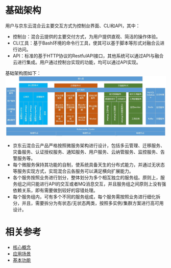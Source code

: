 # 基础架构
   用户与京东云混合云主要交互方式为控制台界面、CLI和API，其中：
 - 控制台：混合云提供的主要交付方式，为用户提供直观、简洁的操作体验。
 - CLI工具：基于Bash环境的命令行工具，使其可以基于脚本等形式对融合云进行访问。
 - API：标准的基于HTTP协议的RestfulAPI接口，其他系统可以通过API与融合云进行集成。用户通过控制台实现的功能，均可以通过API实现。
 
 基础架构图如下：
![创建实例](../../../../image/JD-Cloud-Mesh/JD-Cloud-Mesh-Architecture.jpg)

- 京东云混合云产品严格按照微服务架构进行设计，包括多云管理、迁移服务、灾备服务、认证授权服务、通知服务、用户服务、云纳管服务、监控服务、告警服务等。
- 每个微服务保持其功能的自制，使系统具备天生的分布式能力，并通过无状态等服务实现方式，实现混合云各服务可以满足横向扩展能力。
- 各个服务按照业务进行划分，整体划分为多个相互独立的服务组。原则上，服务组之间只能进行API的交互或者MQ消息交互，并且服务组之间原则上没有强依赖关系，即有需要做到较好的容错处理。
- 每个服务组内，可有多个不同的服务组成，每个服务需按照业务进行细化拆分，并且，需要拆分为有状态/无状态两类，按照多实例/集群方案进行高可用设计。

# 相关参考
- [核心概念](Core-Concepts.md)
- [应用场景](Application-Scenarios.md)
- [基本功能](Features.md)

